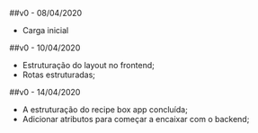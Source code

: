 ##v0 - 08/04/2020

* Carga inicial

##v0 - 10/04/2020

* Estruturação do layout no frontend;
* Rotas estruturadas;

##v0 - 14/04/2020

* A estruturação do recipe box app concluída;
* Adicionar atributos para começar a encaixar com o backend;
